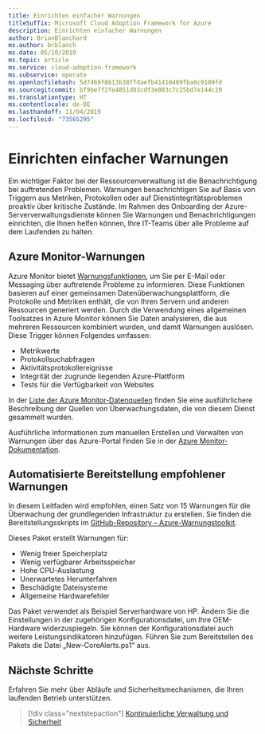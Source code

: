 ```yaml
---
title: Einrichten einfacher Warnungen
titleSuffix: Microsoft Cloud Adoption Framework for Azure
description: Einrichten einfacher Warnungen
author: BrianBlanchard
ms.author: brblanch
ms.date: 05/10/2019
ms.topic: article
ms.service: cloud-adoption-framework
ms.subservice: operate
ms.openlocfilehash: 5d7469f8613b38ffdaefb41410409fba0c9109fd
ms.sourcegitcommit: bf9be7f2fe4851d83cdf3e083c7c25bd7e144c20
ms.translationtype: HT
ms.contentlocale: de-DE
ms.lasthandoff: 11/04/2019
ms.locfileid: "73565295"
---
```

# <a name="set-up-basic-alerts"></a>Einrichten einfacher Warnungen

Ein wichtiger Faktor bei der Ressourcenverwaltung ist die Benachrichtigung bei auftretenden Problemen. Warnungen benachrichtigen Sie auf Basis von Triggern aus Metriken, Protokollen oder auf Dienstintegritätsproblemen proaktiv über kritische Zustände. Im Rahmen des Onboarding der Azure-Serververwaltungsdienste können Sie Warnungen und Benachrichtigungen einrichten, die Ihnen helfen können, Ihre IT-Teams über alle Probleme auf dem Laufenden zu halten.

## <a name="azure-monitor-alerts"></a>Azure Monitor-Warnungen

Azure Monitor bietet [Warnungsfunktionen](https://docs.microsoft.com/azure/azure-monitor/platform/alerts-overview), um Sie per E-Mail oder Messaging über auftretende Probleme zu informieren. Diese Funktionen basieren auf einer gemeinsamen Datenüberwachungsplattform, die Protokolle und Metriken enthält, die von Ihren Servern und anderen Ressourcen generiert werden. Durch die Verwendung eines allgemeinen Toolsatzes in Azure Monitor können Sie Daten analysieren, die aus mehreren Ressourcen kombiniert wurden, und damit Warnungen auslösen. Diese Trigger können Folgendes umfassen:

- Metrikwerte
- Protokollsuchabfragen
- Aktivitätsprotokollereignisse
- Integrität der zugrunde liegenden Azure-Plattform
- Tests für die Verfügbarkeit von Websites

In der [Liste der Azure Monitor-Datenquellen](https://docs.microsoft.com/azure/azure-monitor/platform/data-sources) finden Sie eine ausführlichere Beschreibung der Quellen von Überwachungsdaten, die von diesem Dienst gesammelt wurden.

Ausführliche Informationen zum manuellen Erstellen und Verwalten von Warnungen über das Azure-Portal finden Sie in der [Azure Monitor-Dokumentation](https://docs.microsoft.com/azure/azure-monitor/platform/alerts-metric).

## <a name="automated-deployment-of-recommended-alerts"></a>Automatisierte Bereitstellung empfohlener Warnungen

In diesem Leitfaden wird empfohlen, einen Satz von 15 Warnungen für die Überwachung der grundlegenden Infrastruktur zu erstellen. Sie finden die Bereitstellungsskripts im [GitHub-Repository – Azure-Warnungstoolkit](https://github.com/Microsoft/manageability-toolkits).

Dieses Paket erstellt Warnungen für:

- Wenig freier Speicherplatz
- Wenig verfügbarer Arbeitsspeicher
- Hohe CPU-Auslastung
- Unerwartetes Herunterfahren
- Beschädigte Dateisysteme
- Allgemeine Hardwarefehler

Das Paket verwendet als Beispiel Serverhardware von HP. Ändern Sie die Einstellungen in der zugehörigen Konfigurationsdatei, um Ihre OEM-Hardware widerzuspiegeln. Sie können der Konfigurationsdatei auch weitere Leistungsindikatoren hinzufügen. Führen Sie zum Bereitstellen des Pakets die Datei „New-CoreAlerts.ps1“ aus.

## <a name="next-steps"></a>Nächste Schritte

Erfahren Sie mehr über Abläufe und Sicherheitsmechanismen, die Ihren laufenden Betrieb unterstützen.

> [!div class="nextstepaction"]
> [Kontinuierliche Verwaltung und Sicherheit](./ongoing-management-overview.md)
